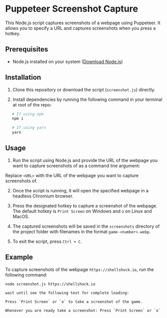 # Puppeteer Screenshot Capture

This Node.js script captures screenshots of a webpage using Puppeteer. It allows you to specify a URL and captures screenshots when you press a hotkey.

## Prerequisites

- Node.js installed on your system ([Download Node.js](https://nodejs.org/))

## Installation

1. Clone this repository or download the script (`screenshot.js`) directly.

2. Install dependencies by running the following command in your terminal at root of the repo:

```bash
   # If using npm
   npm i

   # If using yarn
   yarn
```

## Usage

1. Run the script using Node.js and provide the URL of the webpage you want to capture screenshots of as a command line argument:

Replace `<URL>` with the URL of the webpage you want to capture screenshots of.

2. Once the script is running, it will open the specified webpage in a headless Chromium browser.

3. Press the designated hotkey to capture a screenshot of the webpage. The default hotkey is `Print Screen` on Windows and `o` on Linux and MacOS.

4. The captured screenshots will be saved in the `screenshots` directory of the project folder with filenames in the format `game-<number>.webp`.

5. To exit the script, press `Ctrl + C`.

## Example

To capture screenshots of the webpage `https://shellshock.io`, run the following command:

```
node screenshot.js https://shellshock.io

wait until see the following text for complete loading:

Press `Print Screen` or `o` to take a screenshot of the game.

Whenever you are ready take a screenshot: Press `Print Screen` or `o`
```
